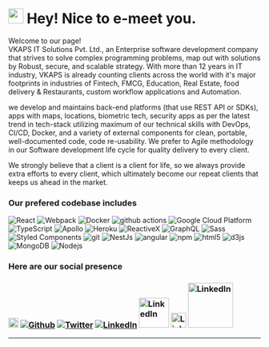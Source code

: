 <h1><img src="https://emojis.slackmojis.com/emojis/images/1531849430/4246/blob-sunglasses.gif?1531849430" width="30"/> Hey! Nice to e-meet you.</h1>


<p>Welcome to our page! </br> VKAPS IT Solutions Pvt. Ltd., an Enterprise software development company that strives to solve complex programming problems, map out with solutions by Robust, secure, and scalable strategy. With more than 12 years in IT industry, VKAPS is already counting clients across the world with it's major footprints in industries of Fintech, FMCG, Education, Real Estate, food delivery & Restaurants, custom workflow applications and Automation. 

we develop and maintains back-end platforms (that use REST API or SDKs), apps with maps, locations, biometric tech, security apps as per the latest trend in tech-stack utilizing maximum of our technical skills with DevOps, CI/CD, Docker, and a variety of external components for clean, portable, well-documented code, code re-usability. We prefer to Agile methodology in our Software development life cycle for quality delivery to every client.

We strongly believe that a client is a client for life, so we always provide extra efforts to every client, which ultimately become our repeat clients that keeps us ahead in the market. 

</p>
<h3>Our prefered codebase includes </h3>
<p>
  <img alt="React" src="https://img.shields.io/badge/-React-45b8d8?style=flat-square&logo=react&logoColor=white" />
  <img alt="Webpack" src="https://img.shields.io/badge/-Webpack-8DD6F9?style=flat-square&logo=webpack&logoColor=white" /> 
  <img alt="Docker" src="https://img.shields.io/badge/-Docker-46a2f1?style=flat-square&logo=docker&logoColor=white" />
  <img alt="github actions" src="https://img.shields.io/badge/-Github_Actions-2088FF?style=flat-square&logo=github-actions&logoColor=white" />
  <img alt="Google Cloud Platform" src="https://img.shields.io/badge/-Google_Cloud_Platform-1a73e8?style=flat-square&logo=google-cloud&logoColor=white" />
  <img alt="TypeScript" src="https://img.shields.io/badge/-TypeScript-007ACC?style=flat-square&logo=typescript&logoColor=white" />
  <img alt="Apollo" src="https://img.shields.io/badge/-Apollo%20GraphQL-311C87?style=flat-square&logo=apollo-graphql&logoColor=white" />
  <img alt="Heroku" src="https://img.shields.io/badge/-Heroku-430098?style=flat-square&logo=heroku&logoColor=white" />
  <img alt="ReactiveX" src="https://img.shields.io/badge/-RxJs-B7178C?style=flat-square&logo=reactivex&logoColor=white" />
  <img alt="GraphQL" src="https://img.shields.io/badge/-GraphQL-E10098?style=flat-square&logo=graphql&logoColor=white" />
  <img alt="Sass" src="https://img.shields.io/badge/-Sass-CC6699?style=flat-square&logo=sass&logoColor=white" />
  <img alt="Styled Components" src="https://img.shields.io/badge/-Styled_Components-db7092?style=flat-square&logo=styled-components&logoColor=white" />
  <img alt="git" src="https://img.shields.io/badge/-Git-F05032?style=flat-square&logo=git&logoColor=white" />
  <img alt="NestJs" src="https://img.shields.io/badge/-NestJs-ea2845?style=flat-square&logo=nestjs&logoColor=white" />
  <img alt="angular" src="https://img.shields.io/badge/-Angular-DD0031?style=flat-square&logo=angular&logoColor=white" />
  <img alt="npm" src="https://img.shields.io/badge/-NPM-CB3837?style=flat-square&logo=npm&logoColor=white" />
  <img alt="html5" src="https://img.shields.io/badge/-HTML5-E34F26?style=flat-square&logo=html5&logoColor=white" />
  <img alt="d3js" src="https://img.shields.io/badge/-D3.js-F9A03C?style=flat-square&logo=d3.js&logoColor=white" />
  <img alt="MongoDB" src="https://img.shields.io/badge/-MongoDB-13aa52?style=flat-square&logo=mongodb&logoColor=white" />
  <img alt="Nodejs" src="https://img.shields.io/badge/-Nodejs-43853d?style=flat-square&logo=Node.js&logoColor=white" />
</p>

<p> <h3>Here are our social presence <h3>  </p>
<a href="https://www.instagram.com/vkaps_it_solutions/?hl=en/" target="_blank"><img src="https://upload.wikimedia.org/wikipedia/commons/thumb/e/e7/Instagram_logo_2016.svg/1024px-Instagram_logo_2016.svg.png" width="20"/></a>
<a href="https://github.com/vkapsitsolutions" target="_blank"><img alt="Github" src="https://img.shields.io/badge/GitHub-%2312100E.svg?&style=for-the-badge&logo=Github&logoColor=white" /></a> 
<a href="https://twitter.com/VkapsL" target="_blank"><img alt="Twitter" src="https://img.shields.io/badge/twitter-%231DA1F2.svg?&style=for-the-badge&logo=twitter&logoColor=white" /></a>
<a href="https://www.linkedin.com/company/1912704/admin/" target="_blank"><img alt="LinkedIn" src="https://img.shields.io/badge/linkedin-%230077B5.svg?&style=for-the-badge&logo=linkedin&logoColor=white" /></a>
<a href="https://clutch.co/profile/vkaps-it-solutions?page=1#review-1410582" target="_blank"><img alt="LinkedIn" src="https://www.infocentroid.com/wp-content/uploads/2021/07/Clutch-logo-002.jpg" width="60" /></a>
  <a href="https://www.behance.net/vkapsitsolutions" target="_blank"><img alt="LinkedIn" src="https://seeklogo.com/images/B/behance-icon-logo-E2F066C7C9-seeklogo.com.png" width="30" /></a>
  <a href="https://www.glassdoor.co.in/Reviews/Vkaps-IT-Solutions-Reviews-E3073808.htm" target="_blank"><img alt="LinkedIn" src="https://www.hrzone.com/sites/default/files/glassdoor-logo.jpg" width="90" /></a>


------------
<p> </p>

